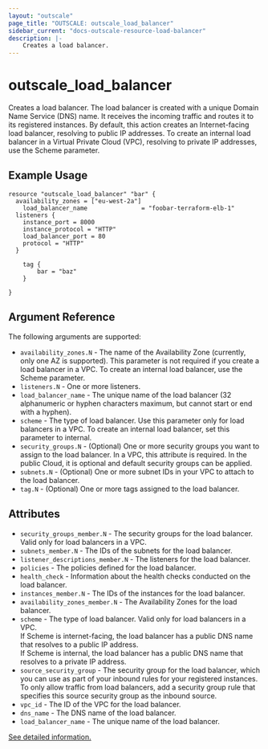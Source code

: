 ```yaml
---
layout: "outscale"
page_title: "OUTSCALE: outscale_load_balancer"
sidebar_current: "docs-outscale-resource-load-balancer"
description: |-
	Creates a load balancer.
---
```


# outscale_load_balancer

Creates a load balancer.
The load balancer is created with a unique Domain Name Service (DNS) name. It receives the incoming traffic and routes it to its registered instances.
By default, this action creates an Internet-facing load balancer, resolving to public IP addresses. To create an internal load balancer in a Virtual Private Cloud (VPC), resolving to private IP addresses, use the Scheme parameter.

## Example Usage

```hcl
resource "outscale_load_balancer" "bar" {
  availability_zones = ["eu-west-2a"]
	load_balancer_name               = "foobar-terraform-elb-1"
  listeners {
    instance_port = 8000
    instance_protocol = "HTTP"
    load_balancer_port = 80
    protocol = "HTTP"
  }

	tag {
		bar = "baz"
	}

}
```

## Argument Reference

The following arguments are supported:

* `availability_zones.N` - The name of the Availability Zone (currently, only one AZ is supported). This parameter is not required if you create a load balancer in a VPC. To create an internal load balancer, use the Scheme parameter.
* `listeners.N` - One or more listeners.
* `load_balancer_name` - The unique name of the load balancer (32 alphanumeric or hyphen characters maximum, but cannot start or end with a hyphen).
* `scheme` - The type of load balancer. Use this parameter only for load balancers in a VPC. To create an internal load balancer, set this parameter to internal.
* `security_groups.N` - (Optional) One or more security groups you want to assign to the load balancer.
  In a VPC, this attribute is required. In the public Cloud, it is optional and default security groups can be applied.
* `subnets.N` - (Optional) One or more subnet IDs in your VPC to attach to the load balancer.
* `tag.N` - (Optional) One or more tags assigned to the load balancer.

## Attributes

* `security_groups_member.N` - The security groups for the load balancer. Valid only for load balancers in a VPC.
* `subnets_member.N` - The IDs of the subnets for the load balancer.
* `listener_descriptions_member.N` - The listeners for the load balancer. 
* `policies` - The policies defined for the load balancer.
* `health_check` - Information about the health checks conducted on the load balancer.
* `instances_member.N` - The IDs of the instances for the load balancer.
* `availability_zones_member.N` - The Availability Zones for the load balancer.
* `scheme` - The type of load balancer. Valid only for load balancers in a VPC.\
If Scheme is internet-facing, the load balancer has a public DNS name that resolves to a public IP address.\
If Scheme is internal, the load balancer has a public DNS name that resolves to a private IP address.
* `source_security_group` - The security group for the load balancer, which you can use as part of your inbound rules for your registered instances.\
To only allow traffic from load balancers, add a security group rule that specifies this source security group as the inbound source.
* `vpc_id` - The ID of the VPC for the load balancer.
* `dns_name` - The DNS name of the load balancer.
* `load_balancer_name` - The unique name of the load balancer.

[See detailed information.](http://docs.outscale.com/api_lbu/operations/Action_CreateLoadBalancer_get.html#_api_lbu-action_createloadbalancer_get)
